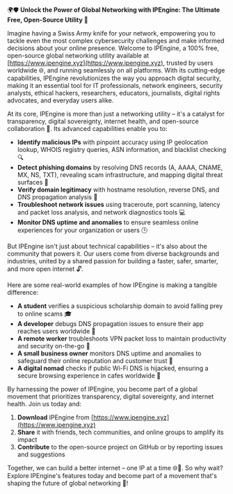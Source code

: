 🌍🛡️ **Unlock the Power of Global Networking with IPEngine: The Ultimate Free, Open-Source Utility 🚀**

Imagine having a Swiss Army knife for your network, empowering you to tackle even the most complex cybersecurity challenges and make informed decisions about your online presence. Welcome to IPEngine, a 100% free, open-source global networking utility available at [https://www.ipengine.xyz](https://www.ipengine.xyz), trusted by users worldwide 🌐, and running seamlessly on all platforms. With its cutting-edge capabilities, IPEngine revolutionizes the way you approach digital security, making it an essential tool for IT professionals, network engineers, security analysts, ethical hackers, researchers, educators, journalists, digital rights advocates, and everyday users alike.

At its core, IPEngine is more than just a networking utility – it's a catalyst for transparency, digital sovereignty, internet health, and open-source collaboration 📡. Its advanced capabilities enable you to:

*   **Identify malicious IPs** with pinpoint accuracy using IP geolocation lookup, WHOIS registry queries, ASN information, and blacklist checking 🔍
*   **Detect phishing domains** by resolving DNS records (A, AAAA, CNAME, MX, NS, TXT), revealing scam infrastructure, and mapping digital threat surfaces 🚀
*   **Verify domain legitimacy** with hostname resolution, reverse DNS, and DNS propagation analysis 👥
*   **Troubleshoot network issues** using traceroute, port scanning, latency and packet loss analysis, and network diagnostics tools 💻
*   **Monitor DNS uptime and anomalies** to ensure seamless online experiences for your organization or users 🕒

But IPEngine isn't just about technical capabilities – it's also about the community that powers it. Our users come from diverse backgrounds and industries, united by a shared passion for building a faster, safer, smarter, and more open internet 🔓.

Here are some real-world examples of how IPEngine is making a tangible difference:

*   **A student** verifies a suspicious scholarship domain to avoid falling prey to online scams 🎓
*   **A developer** debugs DNS propagation issues to ensure their app reaches users worldwide 🚀
*   **A remote worker** troubleshoots VPN packet loss to maintain productivity and security on-the-go 💼
*   **A small business owner** monitors DNS uptime and anomalies to safeguard their online reputation and customer trust 💸
*   **A digital nomad** checks if public Wi-Fi DNS is hijacked, ensuring a secure browsing experience in cafes worldwide 📡

By harnessing the power of IPEngine, you become part of a global movement that prioritizes transparency, digital sovereignty, and internet health. Join us today and:

1.  **Download** IPEngine from [https://www.ipengine.xyz](https://www.ipengine.xyz)
2.  **Share** it with friends, tech communities, and online groups to amplify its impact
3.  **Contribute** to the open-source project on GitHub or by reporting issues and suggestions

Together, we can build a better internet – one IP at a time 🌐🔑. So why wait? Explore IPEngine's features today and become part of a movement that's shaping the future of global networking 🚀!